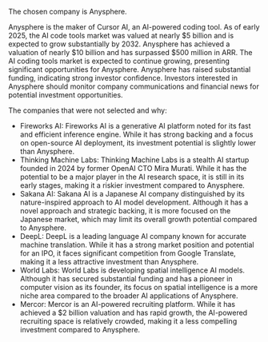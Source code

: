 The chosen company is Anysphere.

Anysphere is the maker of Cursor AI, an AI-powered coding tool. As of early 2025, the AI code tools market was valued at nearly $5 billion and is expected to grow substantially by 2032. Anysphere has achieved a valuation of nearly $10 billion and has surpassed $500 million in ARR. The AI coding tools market is expected to continue growing, presenting significant opportunities for Anysphere. Anysphere has raised substantial funding, indicating strong investor confidence. Investors interested in Anysphere should monitor company communications and financial news for potential investment opportunities.

The companies that were not selected and why:

*   Fireworks AI: Fireworks AI is a generative AI platform noted for its fast and efficient inference engine. While it has strong backing and a focus on open-source AI deployment, its investment potential is slightly lower than Anysphere.
*   Thinking Machine Labs: Thinking Machine Labs is a stealth AI startup founded in 2024 by former OpenAI CTO Mira Murati. While it has the potential to be a major player in the AI research space, it is still in its early stages, making it a riskier investment compared to Anysphere.
*   Sakana AI: Sakana AI is a Japanese AI company distinguished by its nature-inspired approach to AI model development. Although it has a novel approach and strategic backing, it is more focused on the Japanese market, which may limit its overall growth potential compared to Anysphere.
*   DeepL: DeepL is a leading language AI company known for accurate machine translation. While it has a strong market position and potential for an IPO, it faces significant competition from Google Translate, making it a less attractive investment than Anysphere.
*   World Labs: World Labs is developing spatial intelligence AI models. Although it has secured substantial funding and has a pioneer in computer vision as its founder, its focus on spatial intelligence is a more niche area compared to the broader AI applications of Anysphere.
*   Mercor: Mercor is an AI-powered recruiting platform. While it has achieved a $2 billion valuation and has rapid growth, the AI-powered recruiting space is relatively crowded, making it a less compelling investment compared to Anysphere.